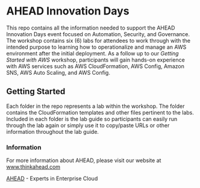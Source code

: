 # AHEAD Innovation Days

This repo contains all the information needed to support the AHEAD Innovation Days event focused on Automation, Security, and Governance. The workshop contains six (6) labs for attendees to work through with the intended purpose to learning how to operationalize and manage an AWS environment after the initial deployment. As a follow up to our *Getting Started with AWS* workshop, participants will gain hands-on experience with AWS services such as AWS CloudFormation, AWS Config, Amazon SNS, AWS Auto Scaling, and AWS Config.

## Getting Started

Each folder in the repo represents a lab within the workshop. The folder contains the CloudFormation templates and other files pertinent to the labs. Included in each folder is the lab guide so participants can easily run through the lab again or simply use it to copy/paste URLs or other information throughout the lab guide.

### Information

For more information about AHEAD, please visit our website at www.thinkahead.com

[AHEAD](http://www.thinkahead.com) - Experts in Enterprise Cloud

